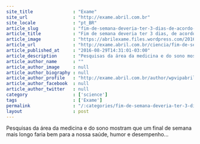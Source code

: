 ```yaml
---
site_title               : "Exame"
site_url                 : "http://exame.abril.com.br"
site_locale              : "pt_BR"
article_slug             : "fim-de-semana-deveria-ter-3-dias-de-acordo-com-a-ciencia"
article_title            : "Fim de semana deveria ter 3 dias, de acordo com a ciência"
article_image            : "https://abrilexame.files.wordpress.com/2016/09/size_960_16_9_descanso2.jpg?quality=70&strip=all&w=960"
article_url              : "http://exame.abril.com.br/ciencia/fim-de-semana-deveria-ter-3-dias-de-acordo-com-a-ciencia/"
article_published_at     : "2016-08-29T14:31:01-03:00"
article_description      : "Pesquisas da área da medicina e do sono mostram que um final de semana mais longo faria bem para a nossa saúde, humor e desempenho..."
article_author_name      : ""
article_author_image     : null
article_author_biography : null
article_author_profile   : "http://exame.abril.com.br/author/wpvipabril/"
article_author_facebook  : null
article_author_twitter   : null
category                 : ['science']
tags                     : ['Exame']
permalink                : "/:categories/fim-de-semana-deveria-ter-3-dias-de-acordo-com-a-ciencia/"
layout                   : post
---
```


Pesquisas da área da medicina e do sono mostram que um final de semana mais longo faria bem para a nossa saúde, humor e desempenho...
